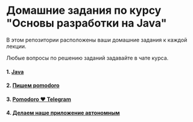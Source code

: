 # Домашние задания по курсу "Основы разработки на Java"

В этом репозитории расположены ваши домашние задания к каждой лекции. 

Любые вопросы по решению заданий задавайте в чате курса.

#### 1. [Java](01)
#### 2. [Пишем pomodoro](02)
#### 3. [Pomodoro ❤️ Telegram](03)
#### 4. [Делаем наше приложение автономным](04)
